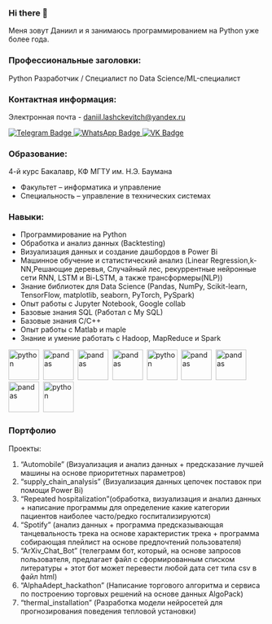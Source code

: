 ### Hi there 👋
Меня зовут Даниил и я занимаюсь программированием на Python уже более года.

### Профессиональные заголовки:
Python Разработчик / Специалист по Data Science/ML-специалист

### Контактная информация: 
Электронная почта - daniil.lashckevitch@yandex.ru
<div id="badges">
  <a href="https://t.me/Daniil_5t4Rt">
    <img src="https://img.shields.io/badge/Telegram-blue?logo=telegram&logoColor=white&style=for-the-badge" alt="Telegram Badge"/>
  </a>
  <a href="https://api.whatsapp.com/send?phone=79623724292">
    <img src="https://img.shields.io/badge/WhatsApp-bgreen?logo=whatsapp&logoColor=white&style=for-the-badge" alt="WhatsApp Badge"/>
  </a>
  <a href="https://vk.com/id277479523">
    <img src="https://img.shields.io/badge/ВКонтакте-blue?logo=vk&logoColor=white&style=for-the-badge " alt="VK Badge"/>
  </a>
</div>

### Образование:
4-й курс Бакалавр, КФ МГТУ им. Н.Э. Баумана
* Факультет – информатика и управление
* Специальность – управление в технических системах

### Навыки:
- Программирование на Python
- Обработка и анализ данных (Backtesting)
- Визуализация данных и создание дашбордов в Power Bi
- Машинное обучение и статистический анализ (Linear Regression,k-NN,Решающие деревья, Случайный лес, рекуррентные нейронные сети RNN, LSTM и Bi-LSTM, а также трансформеры(NLP))
- Знание библиотек для Data Science (Pandas, NumPy, Scikit-learn, TensorFlow, matplotlib, seaborn, PyTorch, PySpark)
- Опыт работы с Jupyter Notebook, Google collab
- Базовые знания SQL (Работал с My SQL)
- Базовые знания C/C++ 
- Опыт работы с Matlab и maple
- Знание и умение работать с Hadoop, MapReduce и Spark

<img src="https://cdn.jsdelivr.net/gh/devicons/devicon/icons/python/python-original-wordmark.svg" title = "python" width = "60" height = "60"/>&nbsp;
<img src="https://cdn.jsdelivr.net/gh/devicons/devicon/icons/numpy/numpy-original-wordmark.svg" title = "pandas" width = "60" height = "60"/>&nbsp;
<img src="https://cdn.jsdelivr.net/gh/devicons/devicon/icons/pandas/pandas-original-wordmark.svg" title = "pandas"  width = "60" height = "60"/>&nbsp;
<img src="https://cdn.jsdelivr.net/gh/devicons/devicon/icons/tensorflow/tensorflow-original-wordmark.svg" title = "pandas"  width = "60" height = "60"/>&nbsp;
<img src="https://cdn.jsdelivr.net/gh/devicons/devicon/icons/mysql/mysql-original-wordmark.svg" title = "python"  width = "60" height = "60"/>&nbsp;
<img src="https://cdn.jsdelivr.net/gh/devicons/devicon/icons/jupyter/jupyter-original-wordmark.svg" title = "pandas"  width = "60" height = "60"/>&nbsp;
<img src="https://cdn.jsdelivr.net/gh/devicons/devicon/icons/matlab/matlab-original.svg" title = "pandas"  width = "60" height = "60"/>&nbsp;
<img src="https://cdn.jsdelivr.net/gh/devicons/devicon/icons/cplusplus/cplusplus-original.svg" title = "pandas"  width = "60" height = "60"/>&nbsp;
<img src="https://cdn.jsdelivr.net/gh/devicons/devicon/icons/c/c-original.svg" title = "python"  width = "60" height = "60"/>&nbsp;
### Портфолио
Проекты:
1.	“Automobile” (Визуализация и анализ данных + предсказание лучшей машины на основе приоритетных параметров)
2.	“supply_chain_analysis” (Визуализация данных цепочек поставок при помощи Power Bi)
3.	“Repeated hospitalization”(обработка, визуализация и анализ данных + написание программы для определение какие категории пациентов наиболее часто/редко госпитализируются)
4.	“Spotify” (анализ данных + программа предсказывающая танцевальность трека на основе характеристик трека + программа собирающая плейлист на основе предпочтений пользователя)
5.	“ArXiv_Chat_Bot” (телеграмм бот, который, на основе запросов пользователя, предлагает файл с сформированным списком литературы + этот бот может перевести любой дата сет типа csv в файл html)
6.	“AlphaAdept_hackathon” (Написание торгового алгоритма и сервиса по построению торговых решений на основе данных AlgoPack)
7.	“thermal_installation” (Разработка модели нейросетей  для прогнозирования поведения тепловой установки) 




<!--
**cdm4Ki90L1t/cdm4Ki90L1t** is a ✨ _special_ ✨ repository because its `README.md` (this file) appears on your GitHub profile.

Here are some ideas to get you started:

- 🔭 I’m currently working on ...
- 🌱 I’m currently learning ...
- 👯 I’m looking to collaborate on ...
- 🤔 I’m looking for help with ...
- 💬 Ask me about ...
- 📫 How to reach me: ...
- 😄 Pronouns: ...
- ⚡ Fun fact: ...
    
-->
  
          
